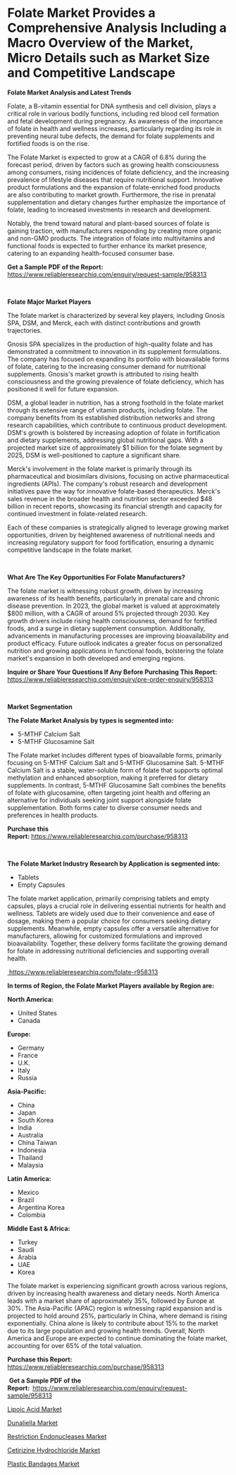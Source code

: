 <p><h1>Folate Market Provides a Comprehensive Analysis Including a Macro Overview of the Market, Micro Details such as Market Size and Competitive Landscape</h1></p><p><strong>Folate Market Analysis and Latest Trends</strong></p>
<p><p>Folate, a B-vitamin essential for DNA synthesis and cell division, plays a critical role in various bodily functions, including red blood cell formation and fetal development during pregnancy. As awareness of the importance of folate in health and wellness increases, particularly regarding its role in preventing neural tube defects, the demand for folate supplements and fortified foods is on the rise.</p><p>The Folate Market is expected to grow at a CAGR of 6.8% during the forecast period, driven by factors such as growing health consciousness among consumers, rising incidences of folate deficiency, and the increasing prevalence of lifestyle diseases that require nutritional support. Innovative product formulations and the expansion of folate-enriched food products are also contributing to market growth. Furthermore, the rise in prenatal supplementation and dietary changes further emphasize the importance of folate, leading to increased investments in research and development.</p><p>Notably, the trend toward natural and plant-based sources of folate is gaining traction, with manufacturers responding by creating more organic and non-GMO products. The integration of folate into multivitamins and functional foods is expected to further enhance its market presence, catering to an expanding health-focused consumer base.</p></p>
<p><strong>Get a Sample PDF of the Report:&nbsp;</strong> <a href="https://www.reliableresearchiq.com/enquiry/request-sample/958313?utm_campaign=1906&utm_medium=2&utm_source=Github&utm_content=ia&utm_term=08032025&utm_id=folate">https://www.reliableresearchiq.com/enquiry/request-sample/958313</a></p>
<p>&nbsp;</p>
<p><strong>Folate Major Market Players</strong></p>
<p><p>The folate market is characterized by several key players, including Gnosis SPA, DSM, and Merck, each with distinct contributions and growth trajectories.</p><p>Gnosis SPA specializes in the production of high-quality folate and has demonstrated a commitment to innovation in its supplement formulations. The company has focused on expanding its portfolio with bioavailable forms of folate, catering to the increasing consumer demand for nutritional supplements. Gnosis's market growth is attributed to rising health consciousness and the growing prevalence of folate deficiency, which has positioned it well for future expansion.</p><p>DSM, a global leader in nutrition, has a strong foothold in the folate market through its extensive range of vitamin products, including folate. The company benefits from its established distribution networks and strong research capabilities, which contribute to continuous product development. DSM's growth is bolstered by increasing adoption of folate in fortification and dietary supplements, addressing global nutritional gaps. With a projected market size of approximately $1 billion for the folate segment by 2025, DSM is well-positioned to capture a significant share.</p><p>Merck's involvement in the folate market is primarily through its pharmaceutical and biosimilars divisions, focusing on active pharmaceutical ingredients (APIs). The company's robust research and development initiatives pave the way for innovative folate-based therapeutics. Merck's sales revenue in the broader health and nutrition sector exceeded $48 billion in recent reports, showcasing its financial strength and capacity for continued investment in folate-related research.</p><p>Each of these companies is strategically aligned to leverage growing market opportunities, driven by heightened awareness of nutritional needs and increasing regulatory support for food fortification, ensuring a dynamic competitive landscape in the folate market.</p></p>
<p>&nbsp;</p>
<p><strong>What Are The Key Opportunities For Folate Manufacturers?</strong></p>
<p><p>The folate market is witnessing robust growth, driven by increasing awareness of its health benefits, particularly in prenatal care and chronic disease prevention. In 2023, the global market is valued at approximately $800 million, with a CAGR of around 5% projected through 2030. Key growth drivers include rising health consciousness, demand for fortified foods, and a surge in dietary supplement consumption. Additionally, advancements in manufacturing processes are improving bioavailability and product efficacy. Future outlook indicates a greater focus on personalized nutrition and growing applications in functional foods, bolstering the folate market's expansion in both developed and emerging regions.</p></p>
<p><strong>Inquire or Share Your Questions If Any Before Purchasing This Report:</strong> <a href="https://www.reliableresearchiq.com/enquiry/pre-order-enquiry/958313?utm_campaign=1906&utm_medium=2&utm_source=Github&utm_content=ia&utm_term=08032025&utm_id=folate">https://www.reliableresearchiq.com/enquiry/pre-order-enquiry/958313</a></p>
<p>&nbsp;</p>
<p><strong>Market Segmentation</strong></p>
<p><strong>The Folate Market Analysis by types is segmented into:</strong></p>
<p><ul><li>5-MTHF Calcium Salt</li><li>5-MTHF Glucosamine Salt</li></ul></p>
<p><p>The Folate market includes different types of bioavailable forms, primarily focusing on 5-MTHF Calcium Salt and 5-MTHF Glucosamine Salt. 5-MTHF Calcium Salt is a stable, water-soluble form of folate that supports optimal methylation and enhanced absorption, making it preferred for dietary supplements. In contrast, 5-MTHF Glucosamine Salt combines the benefits of folate with glucosamine, often targeting joint health and offering an alternative for individuals seeking joint support alongside folate supplementation. Both forms cater to diverse consumer needs and preferences in health products.</p></p>
<p><strong>Purchase this Report:&nbsp;</strong><a href="https://www.reliableresearchiq.com/purchase/958313?utm_campaign=1906&utm_medium=2&utm_source=Github&utm_content=ia&utm_term=08032025&utm_id=folate">https://www.reliableresearchiq.com/purchase/958313</a></p>
<p>&nbsp;</p>
<p><strong>The Folate Market Industry Research by Application is segmented into:</strong></p>
<p><ul><li>Tablets</li><li>Empty Capsules</li></ul></p>
<p><p>The folate market application, primarily comprising tablets and empty capsules, plays a crucial role in delivering essential nutrients for health and wellness. Tablets are widely used due to their convenience and ease of dosage, making them a popular choice for consumers seeking dietary supplements. Meanwhile, empty capsules offer a versatile alternative for manufacturers, allowing for customized formulations and improved bioavailability. Together, these delivery forms facilitate the growing demand for folate in addressing nutritional deficiencies and supporting overall health.</p></p>
<p><a href="https://www.reliableresearchiq.com/folate-r958313?utm_campaign=1906&utm_medium=2&utm_source=Github&utm_content=ia&utm_term=08032025&utm_id=folate">&nbsp;https://www.reliableresearchiq.com/folate-r958313</a></p>
<p><strong>In terms of Region, the Folate Market Players available by Region are:</strong></p>
<p>
    <p> <strong> North America: </strong>
        <ul>
            <li>United States</li>
            <li>Canada</li>
        </ul>
        </p> 
    <p> <strong> Europe: </strong>
        <ul>
            <li>Germany</li>
            <li>France</li>
            <li>U.K.</li>
            <li>Italy</li>
            <li>Russia</li>
        </ul>
        </p> 
    <p> <strong> Asia-Pacific: </strong>
        <ul>
            <li>China</li>
            <li>Japan</li>
            <li>South Korea</li>
            <li>India</li>
            <li>Australia</li>
            <li>China Taiwan</li>
            <li>Indonesia</li>
            <li>Thailand</li>
            <li>Malaysia</li>
        </ul>
        </p> 
    <p> <strong> Latin America: </strong>
        <ul>
            <li>Mexico</li>
            <li>Brazil</li>
            <li>Argentina Korea</li>
            <li>Colombia</li>
        </ul>
        </p> 
    <p> <strong> Middle East & Africa: </strong>
        <ul>
            <li>Turkey</li>
            <li>Saudi</li>
            <li>Arabia</li>
            <li>UAE</li>
            <li>Korea</li>
        </ul>
    </p>
    </p>
<p><p>The folate market is experiencing significant growth across various regions, driven by increasing health awareness and dietary needs. North America leads with a market share of approximately 35%, followed by Europe at 30%. The Asia-Pacific (APAC) region is witnessing rapid expansion and is projected to hold around 25%, particularly in China, where demand is rising exponentially. China alone is likely to contribute about 15% to the market due to its large population and growing health trends. Overall, North America and Europe are expected to continue dominating the folate market, accounting for over 65% of the total valuation.</p></p>
<p><strong>Purchase this Report: </strong><a href="https://www.reliableresearchiq.com/purchase/958313?utm_campaign=1906&utm_medium=2&utm_source=Github&utm_content=ia&utm_term=08032025&utm_id=folate">https://www.reliableresearchiq.com/purchase/958313</a></p>
<p>&nbsp;<strong>Get a Sample PDF of the Report:&nbsp;&nbsp;</strong><a href="https://www.reliableresearchiq.com/enquiry/request-sample/958313?utm_campaign=1906&utm_medium=2&utm_source=Github&utm_content=ia&utm_term=08032025&utm_id=folate">https://www.reliableresearchiq.com/enquiry/request-sample/958313</a></p>
<p><strong></strong></p>
<p><p><a href="https://github.com/mcveathuane2/Market-Research-Report-List-1/blob/main/lipoic-acid-market.md?utm_campaign=1906&utm_medium=2&utm_source=Github&utm_content=ia&utm_term=08032025&utm_id=folate">Lipoic Acid Market</a></p><p><a href="https://github.com/mafuzakirju/Market-Research-Report-List-1/blob/main/dunaliella-market.md?utm_campaign=1906&utm_medium=2&utm_source=Github&utm_content=ia&utm_term=08032025&utm_id=folate">Dunaliella Market</a></p><p><a href="https://github.com/akramisabtu/Market-Research-Report-List-1/blob/main/restriction-endonucleases-market.md?utm_campaign=1906&utm_medium=2&utm_source=Github&utm_content=ia&utm_term=08032025&utm_id=folate">Restriction Endonucleases Market</a></p><p><a href="https://github.com/cherrivacius/Market-Research-Report-List-1/blob/main/cetirizine-hydrochloride-market.md?utm_campaign=1906&utm_medium=2&utm_source=Github&utm_content=ia&utm_term=08032025&utm_id=folate">Cetirizine Hydrochloride Market</a></p><p><a href="https://github.com/omduthkevork/Market-Research-Report-List-1/blob/main/plastic-bandages-market.md?utm_campaign=1906&utm_medium=2&utm_source=Github&utm_content=ia&utm_term=08032025&utm_id=folate">Plastic Bandages Market</a></p></p>